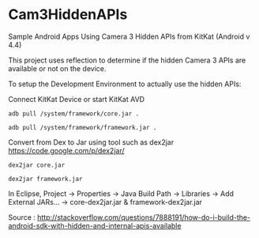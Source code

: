 Cam3HiddenAPIs
==============

Sample Android Apps Using Camera 3 Hidden APIs from KitKat (Android v 4.4)

This project uses reflection to determine if the hidden Camera 3 APIs are available or not on the device.

To setup the Development Environment to actually use the hidden APIs:

Connect KitKat Device or start KitKat AVD

    adb pull /system/framework/core.jar .

    adb pull /system/framework/framework.jar .

Convert from Dex to Jar using tool such as dex2jar https://code.google.com/p/dex2jar/

    dex2jar core.jar

    dex2jar framework.jar

In Eclipse, Project → Properties → Java Build Path → Libraries → Add External JARs... → core-dex2jar.jar & framework-dex2jar.jar 


Source : http://stackoverflow.com/questions/7888191/how-do-i-build-the-android-sdk-with-hidden-and-internal-apis-available


